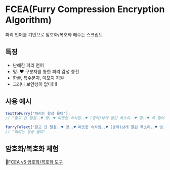 
# FCEA(Furry Compression Encryption Algorithm)

퍼리 언어를 기반으로 암호화/복호화 해주는 스크립트




## 특징

- 난해한 퍼리 언어
- 멍..♥ 구분자를 통한 퍼리 감성 충전
- 한글, 특수문자, 이모지 지원
- 그러나 보안성이 없다!!!!



## 사용 예시

```javascript
textToFurry("퍼리는 항상 옳다");
// "핥고 간 털결..♥ 멍..♥ 따뜻한 속삭임..♥ (중략)낮게 깔린 목소리..♥ 멍..♥ 쓱 밀어낸 앞발..♥"

furryToText("핥고 간 털결..♥ 멍..♥ 따뜻한 속삭임..♥ (중략)낮게 깔린 목소리..♥ 멍..♥ 쓱 밀어낸 앞발..♥");
// "퍼리는 항상 옳다"
```


## 암호화/복호화 체험

🐾[FCEA v5 암호화/복호화 도구](http://changdongsoftware.co.kr/FCEA/index_v5.html)
